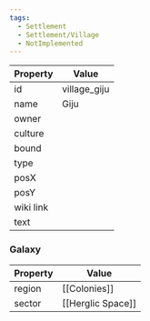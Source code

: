 ```yaml
---
tags:
  - Settlement
  - Settlement/Village
  - NotImplemented
---
```


| Property  | Value        |
| --------- | ------------ |
| id        | village_giju |
| name      | Giju         |
| owner     |              |
| culture   |              |
| bound     |              |
| type      |              |
| posX      |              |
| posY      |              |
| wiki link |              |
| text      |              |

### Galaxy
| Property | Value             |
| -------- | ----------------- |
| region   | [[Colonies]]      |
| sector   | [[Herglic Space]] |
